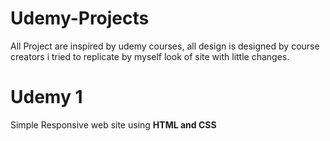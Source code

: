 # Udemy-Projects
All Project are inspired by udemy courses,  all design is designed by course creators i tried to replicate by myself look of site with little changes.

<h1>Udemy 1</h1>
<p>Simple Responsive web site using <b>HTML and CSS</b></p>

<br/>
